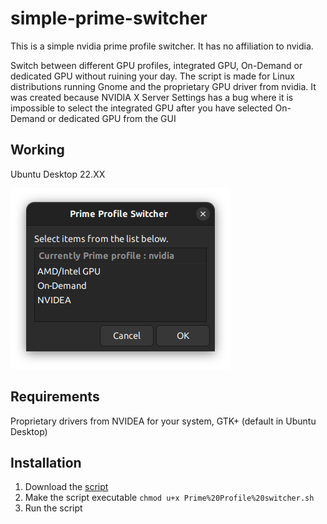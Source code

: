 # simple-prime-switcher
This is a simple nvidia prime profile switcher. It has no affiliation to nvidia. 

Switch between different GPU profiles, integrated GPU, On-Demand or dedicated GPU without ruining your day. The script is made for Linux distributions running Gnome and the proprietary GPU driver from nvidia. It was created because NVIDIA X Server Settings has a bug where it is impossible to select the integrated GPU after you have selected On-Demand or dedicated GPU from the GUI

## Working
Ubuntu Desktop 22.XX

![Options for profiles](https://github.com/rasmusjs/simple-prime-switcher/blob/main/options.png)

## Requirements 
Proprietary drivers from NVIDEA for your system, GTK+ (default in Ubuntu Desktop)

## Installation
1. Download the [script](https://github.com/rasmusjs/simple-prime-switcher/blob/main/Prime%20Profile%20switcher.sh) 
2. Make the script executable ``chmod u+x Prime%20Profile%20switcher.sh``
3. Run the script
